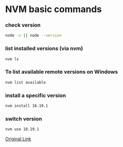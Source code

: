 # NVM basic commands 

### check version
```bash
node -v || node --version
```

### list installed versions (via nvm)
```bash
nvm ls
```

### To list available remote versions on Windows
```bash 
nvm list available
 ```

### install a specific version
```bash
nvm install 18.19.1
```

### switch version
```bash 
nvm use 18.19.1
```

[Original Link](https://gist.github.com/chranderson/b0a02781c232f170db634b40c97ff455)
